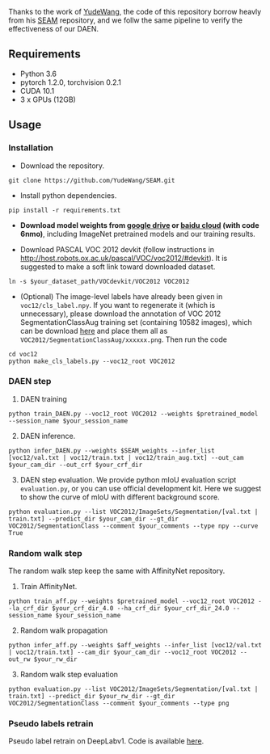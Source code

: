 

Thanks to the work of [YudeWang](https://github.com/YudeWang), the code of this repository borrow heavly from his [SEAM](https://github.com/YudeWang/SEAM) repository, and we follw the same pipeline to verify the effectiveness of our DAEN.

## Requirements
- Python 3.6
- pytorch 1.2.0, torchvision 0.2.1
- CUDA 10.1
- 3 x GPUs (12GB)

## Usage
### Installation
- Download the repository.
```
git clone https://github.com/YudeWang/SEAM.git
```
- Install python dependencies.
```
pip install -r requirements.txt
```
- **Download model weights from [google drive](https://drive.google.com/open?id=1jWsV5Yev-PwKgvvtUM3GnY0ogb50-qKa) or [baidu cloud](https://pan.baidu.com/s/1ymaMeF0ASjQ9oCGI9cmqHQ) (with code 6nmo)**, including ImageNet pretrained models and our training results.

- Download PASCAL VOC 2012 devkit (follow instructions in http://host.robots.ox.ac.uk/pascal/VOC/voc2012/#devkit). It is suggested to make a soft link toward downloaded dataset.
```
ln -s $your_dataset_path/VOCdevkit/VOC2012 VOC2012
```

- (Optional) The image-level labels have already been given in `voc12/cls_label.npy`. If you want to regenerate it (which is unnecessary), please download the annotation of VOC 2012 SegmentationClassAug training set (containing 10582 images), which can be download [here](https://www.dropbox.com/s/oeu149j8qtbs1x0/SegmentationClassAug.zip?dl=0) and place them all as `VOC2012/SegmentationClassAug/xxxxxx.png`. Then run the code
```
cd voc12
python make_cls_labels.py --voc12_root VOC2012
```
### DAEN step

1. DAEN training
```
python train_DAEN.py --voc12_root VOC2012 --weights $pretrained_model --session_name $your_session_name
```

2. DAEN inference. 
```
python infer_DAEN.py --weights $SEAM_weights --infer_list [voc12/val.txt | voc12/train.txt | voc12/train_aug.txt] --out_cam $your_cam_dir --out_crf $your_crf_dir
```

3. DAEN step evaluation. We provide python mIoU evaluation script `evaluation.py`, or you can use official development kit. Here we suggest to show the curve of mIoU with different background score.
```
python evaluation.py --list VOC2012/ImageSets/Segmentation/[val.txt | train.txt] --predict_dir $your_cam_dir --gt_dir VOC2012/SegmentationClass --comment $your_comments --type npy --curve True
```

### Random walk step
The random walk step keep the same with AffinityNet repository.
1. Train AffinityNet.
```
python train_aff.py --weights $pretrained_model --voc12_root VOC2012 --la_crf_dir $your_crf_dir_4.0 --ha_crf_dir $your_crf_dir_24.0 --session_name $your_session_name
```
2. Random walk propagation
```
python infer_aff.py --weights $aff_weights --infer_list [voc12/val.txt | voc12/train.txt] --cam_dir $your_cam_dir --voc12_root VOC2012 --out_rw $your_rw_dir
```
3. Random walk step evaluation
```
python evaluation.py --list VOC2012/ImageSets/Segmentation/[val.txt | train.txt] --predict_dir $your_rw_dir --gt_dir VOC2012/SegmentationClass --comment $your_comments --type png
```

### Pseudo labels retrain
Pseudo label retrain on DeepLabv1. Code is available [here](https://github.com/YudeWang/semantic-segmentation-codebase/tree/main/experiment/seamv1-pseudovoc).


